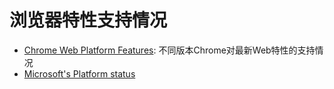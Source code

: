 # 浏览器特性支持情况

- [Chrome Web Platform Features](https://www.chromestatus.com/features): 不同版本Chrome对最新Web特性的支持情况
- [Microsoft's Platform status](https://developer.microsoft.com/en-us/microsoft-edge/platform/status/)
